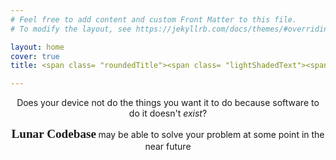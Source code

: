 ```yaml
---
# Feel free to add content and custom Front Matter to this file.
# To modify the layout, see https://jekyllrb.com/docs/themes/#overriding-theme-defaults

layout: home
cover: true
title: <span class= "roundedTitle"><span class= "lightShadedText"><span style="color:#f5f5f5;">Welcome to </span></span><span class= "darkShadedText"><span style="color:#fff3cc;">Lunar Codebase</span></span></span> 

---
```


<p style="text-align: center;">Does your device not do the things you want it to do because software to do it doesn't <i>exist</i>? </p>

<p style="text-align: center;"><b> <span style="font-family:EB Garamond;font-size:1.2rem">Lunar Codebase</span> </b> may be able to solve your problem at some point in the near future</p>

<!-- close -->



